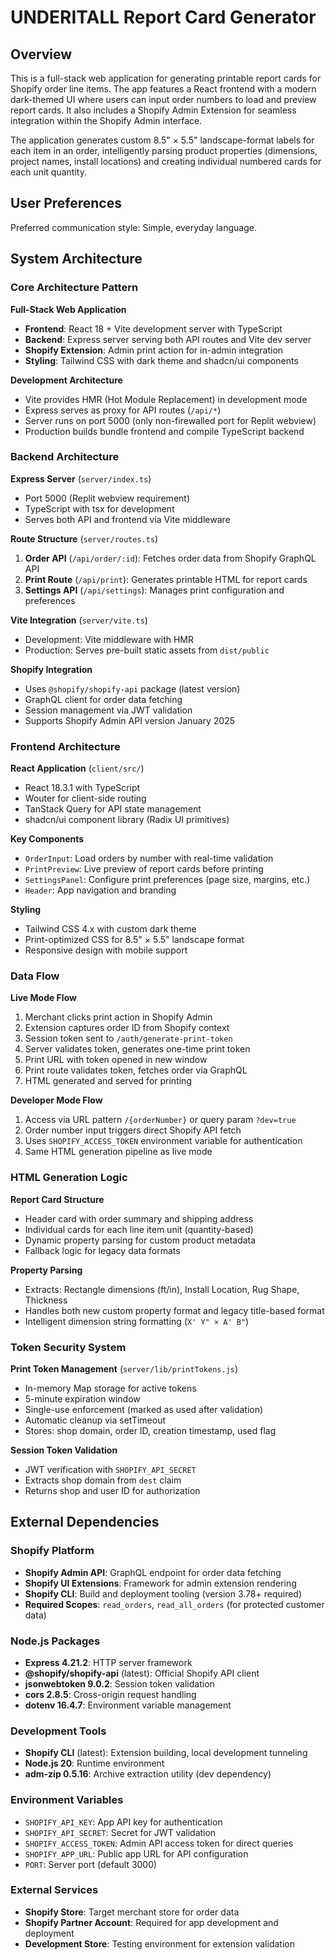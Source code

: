 # UNDERITALL Report Card Generator

## Overview

This is a full-stack web application for generating printable report cards for Shopify order line items. The app features a React frontend with a modern dark-themed UI where users can input order numbers to load and preview report cards. It also includes a Shopify Admin Extension for seamless integration within the Shopify Admin interface.

The application generates custom 8.5" × 5.5" landscape-format labels for each item in an order, intelligently parsing product properties (dimensions, project names, install locations) and creating individual numbered cards for each unit quantity.

## User Preferences

Preferred communication style: Simple, everyday language.

## System Architecture

### Core Architecture Pattern

**Full-Stack Web Application**
- **Frontend**: React 18 + Vite development server with TypeScript
- **Backend**: Express server serving both API routes and Vite dev server
- **Shopify Extension**: Admin print action for in-admin integration
- **Styling**: Tailwind CSS with dark theme and shadcn/ui components

**Development Architecture**
- Vite provides HMR (Hot Module Replacement) in development mode
- Express serves as proxy for API routes (`/api/*`)
- Server runs on port 5000 (only non-firewalled port for Replit webview)
- Production builds bundle frontend and compile TypeScript backend

### Backend Architecture

**Express Server** (`server/index.ts`)
- Port 5000 (Replit webview requirement)
- TypeScript with tsx for development
- Serves both API and frontend via Vite middleware

**Route Structure** (`server/routes.ts`)
1. **Order API** (`/api/order/:id`): Fetches order data from Shopify GraphQL API
2. **Print Route** (`/api/print`): Generates printable HTML for report cards
3. **Settings API** (`/api/settings`): Manages print configuration and preferences

**Vite Integration** (`server/vite.ts`)
- Development: Vite middleware with HMR
- Production: Serves pre-built static assets from `dist/public`

**Shopify Integration**
- Uses `@shopify/shopify-api` package (latest version)
- GraphQL client for order data fetching
- Session management via JWT validation
- Supports Shopify Admin API version January 2025

### Frontend Architecture

**React Application** (`client/src/`)
- React 18.3.1 with TypeScript
- Wouter for client-side routing
- TanStack Query for API state management
- shadcn/ui component library (Radix UI primitives)

**Key Components**
- `OrderInput`: Load orders by number with real-time validation
- `PrintPreview`: Live preview of report cards before printing
- `SettingsPanel`: Configure print preferences (page size, margins, etc.)
- `Header`: App navigation and branding

**Styling**
- Tailwind CSS 4.x with custom dark theme
- Print-optimized CSS for 8.5" × 5.5" landscape format
- Responsive design with mobile support

### Data Flow

**Live Mode Flow**
1. Merchant clicks print action in Shopify Admin
2. Extension captures order ID from Shopify context
3. Session token sent to `/auth/generate-print-token`
4. Server validates token, generates one-time print token
5. Print URL with token opened in new window
6. Print route validates token, fetches order via GraphQL
7. HTML generated and served for printing

**Developer Mode Flow**
1. Access via URL pattern `/{orderNumber}` or query param `?dev=true`
2. Order number input triggers direct Shopify API fetch
3. Uses `SHOPIFY_ACCESS_TOKEN` environment variable for authentication
4. Same HTML generation pipeline as live mode

### HTML Generation Logic

**Report Card Structure**
- Header card with order summary and shipping address
- Individual cards for each line item unit (quantity-based)
- Dynamic property parsing for custom product metadata
- Fallback logic for legacy data formats

**Property Parsing**
- Extracts: Rectangle dimensions (ft/in), Install Location, Rug Shape, Thickness
- Handles both new custom property format and legacy title-based format
- Intelligent dimension string formatting (`X' Y" × A' B"`)

### Token Security System

**Print Token Management** (`server/lib/printTokens.js`)
- In-memory Map storage for active tokens
- 5-minute expiration window
- Single-use enforcement (marked as used after validation)
- Automatic cleanup via setTimeout
- Stores: shop domain, order ID, creation timestamp, used flag

**Session Token Validation**
- JWT verification with `SHOPIFY_API_SECRET`
- Extracts shop domain from `dest` claim
- Returns shop and user ID for authorization

## External Dependencies

### Shopify Platform
- **Shopify Admin API**: GraphQL endpoint for order data fetching
- **Shopify UI Extensions**: Framework for admin extension rendering
- **Shopify CLI**: Build and deployment tooling (version 3.78+ required)
- **Required Scopes**: `read_orders`, `read_all_orders` (for protected customer data)

### Node.js Packages
- **Express 4.21.2**: HTTP server framework
- **@shopify/shopify-api** (latest): Official Shopify API client
- **jsonwebtoken 9.0.2**: Session token validation
- **cors 2.8.5**: Cross-origin request handling
- **dotenv 16.4.7**: Environment variable management

### Development Tools
- **Shopify CLI** (latest): Extension building, local development tunneling
- **Node.js 20**: Runtime environment
- **adm-zip 0.5.16**: Archive extraction utility (dev dependency)

### Environment Variables
- `SHOPIFY_API_KEY`: App API key for authentication
- `SHOPIFY_API_SECRET`: Secret for JWT validation
- `SHOPIFY_ACCESS_TOKEN`: Admin API access token for direct queries
- `SHOPIFY_APP_URL`: Public app URL for API configuration
- `PORT`: Server port (default 3000)

### External Services
- **Shopify Store**: Target merchant store for order data
- **Shopify Partner Account**: Required for app development and deployment
- **Development Store**: Testing environment for extension validation